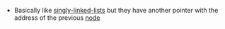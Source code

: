 - Basically like [singly-linked-lists](singly-linked-list.md) but they have another pointer with the address of the previous [node](structs.md)
